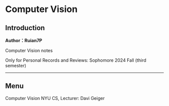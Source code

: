 # Computer Vision

## Introduction

**Author：Ruian7P**

Computer Vision notes

Only for Personal Records and Reviews: Sophomore 2024 Fall (third semester)

----

## Menu

Computer Vision NYU CS, Lecturer: Davi Geiger

